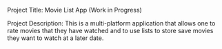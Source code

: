 Project Title: Movie List App (Work in Progress)

Project Description: This is a multi-platform application that allows one to
rate movies that they have watched and to use lists to store save movies
they want to watch at a later date.